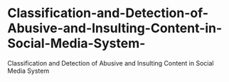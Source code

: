 # Classification-and-Detection-of-Abusive-and-Insulting-Content-in-Social-Media-System-
Classification and Detection of Abusive and Insulting Content in Social Media System 

